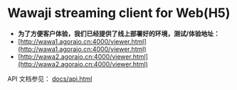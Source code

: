 # Wawaji streaming client for Web(H5)

- **为了方便客户体验，我们已经提供了线上部署好的环境，测试/体验地址：**
- [http://wawa1.agoraio.cn:4000/viewer.html](http://wawa1.agoraio.cn:4000/viewer.html)
- [http://wawa2.agoraio.cn:4000/viewer.html](http://wawa2.agoraio.cn:4000/viewer.html)

API 文档参见：
[docs/api.html](docs/api.html)
